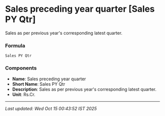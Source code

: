# Sales preceding year quarter [Sales PY Qtr]
Sales as per previous year's corresponding latest quarter.

### Formula
```text
Sales PY Qtr
```


### Components
- **Name**: Sales preceding year quarter
- **Short Name**: Sales PY Qtr
- **Description**: Sales as per previous year's corresponding latest quarter.
- **Unit**: Rs.Cr.

---
*Last updated: Wed Oct 15 00:43:52 IST 2025*
